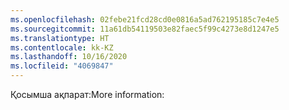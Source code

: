 ```yaml
---
ms.openlocfilehash: 02febe21fcd28cd0e0816a5ad762195185c7e4e5
ms.sourcegitcommit: 11a61db54119503e82faec5f99c4273e8d1247e5
ms.translationtype: HT
ms.contentlocale: kk-KZ
ms.lasthandoff: 10/16/2020
ms.locfileid: "4069847"
---
```

<span data-ttu-id="1cf5a-101">Қосымша ақпарат:</span><span class="sxs-lookup"><span data-stu-id="1cf5a-101">More information:</span></span>